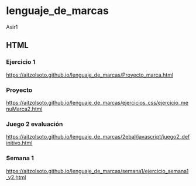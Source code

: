 # lenguaje_de_marcas
Asir1


## HTML

### Ejercicio 1
https://aitzolsoto.github.io/lenguaje_de_marcas/Proyecto_marca.html

### Proyecto
https://aitzolsoto.github.io/lenguaje_de_marcas/ejercicios_css/ejercicio_menuMarca2.html

### Juego 2 evaluación
https://aitzolsoto.github.io/lenguaje_de_marcas/2ebal/javascript/juego2_definitivo.html

### Semana 1
https://aitzolsoto.github.io/lenguaje_de_marcas/semana1/ejercicio_semana1_v2.html
